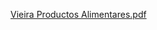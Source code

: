 [Vieira Productos Alimentares.pdf](https://github.com/user-attachments/files/17270015/Vieira.Productos.Alimentares.pdf)
